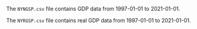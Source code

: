 The `NYNGSP.csv` file contains GDP data from 1997-01-01 to 2021-01-01.

The `NYRGSP.csv` file contains real GDP data from 1997-01-01 to 2021-01-01.

